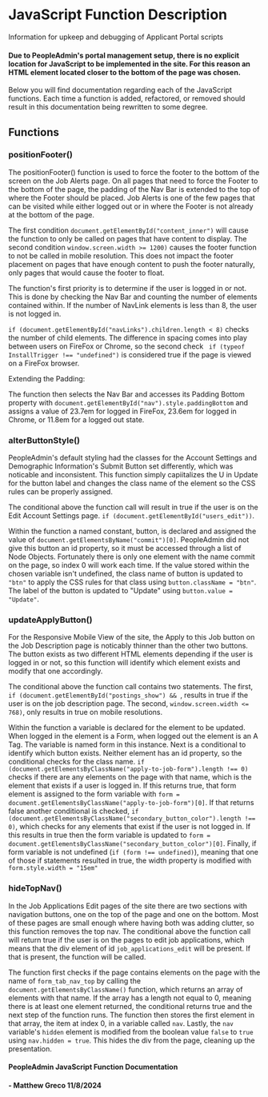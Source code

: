
# JavaScript Function Description

Information for upkeep and debugging of Applicant Portal scripts

#### Due to PeopleAdmin's portal management setup, there is no explicit location for JavaScript to be implemented in the site. For this reason an HTML element located closer to the bottom of the page was chosen. 

Below you will find documentation regarding each of the JavaScript functions. Each time a function is added, refactored, or removed should result in this documentation being rewritten to some degree.


## Functions

### positionFooter()

The positionFooter() function is used to force the footer to the bottom of the screen on the Job Alerts page. On all pages that need to force the Footer to the bottom of the page, the padding of the Nav Bar is extended to the top of where the Footer should be placed. Job Alerts is one of the few pages that can be visited while either logged out or in where the Footer is not already at the bottom of the page.

The first condition `document.getElementById("content_inner")` will cause the function to only be called on pages that have content to display. The second condition `window.screen.width >= 1200)` causes the footer function to not be called in mobile resolution. This does not impact the footer placement on pages that have enough content to push the footer naturally, only pages that would cause the footer to float.

The function's first priority is to determine if the user is logged in or not. This is done by checking the Nav Bar and counting the number of elements contained within. If the number of NavLink elements is less than 8, the user is not logged in. 

`if (document.getElementById("navLinks").children.length < 8)` checks the number of child elements. The difference in spacing comes into play between users on FireFox or Chrome, so the second check ` if (typeof InstallTrigger !== "undefined")` is considered true if the page is viewed on a FireFox browser.

Extending the Padding:

The function then selects the Nav Bar and accesses its Padding Bottom property with `document.getElementById("nav").style.paddingBottom` and assigns a value of 23.7em for logged in FireFox, 23.6em for logged in Chrome, or 11.8em for a logged out state.



### alterButtonStyle()

PeopleAdmin's default styling had the classes for the Account Settings and Demographic Information's Submit Button set differently, which was noticable and inconsistent. This function simply capiitalizes the U in Update for the button label and changes the class name of the element so the CSS rules can be properly assigned.

The conditional above the function call will result in true if the user is on the Edit Account Settings page. `if (document.getElementById("users_edit"))`.

Within the function a named constant, button, is declared and assigned the value of `document.getElementsByName("commit")[0]`. PeopleAdmin did not give this button an id property, so it must be accessed through a list of Node Objects. Fortunately there is only one element with the name commit on the page, so index 0 will work each time. If the value stored within the chosen variable isn't undefined, the class name of button is updated to `"btn"` to apply the CSS rules for that class using `button.className = "btn"`. The label of the button is updated to "Update" using `button.value = "Update"`.

### updateApplyButton()

For the Responsive Mobile View of the site, the Apply to this Job button on the Job Description page is noticably thinner than the other two buttons. The button exists as two different HTML elements depending if the user is logged in or not, so this function will identify which element exists and modify that one accordingly.

The conditional above the function call contains two statements. The first, `if (document.getElementById("postings_show") && `, results in true if the user is on the job description page. The second, `window.screen.width <= 768)`, only results in true on mobile resolutions.

Within the function a variable is declared for the element to be updated. When logged in the element is a Form, when logged out the element is an A Tag. The variable is named form in this instance. Next is a conditional to identify which button exists. Neither element has an id property, so the conditional checks for the class name. `if (document.getElementsByClassName("apply-to-job-form").length !== 0)` checks if there are any elements on the page with that name, which is the element that exists if a user is logged in. If this returns true, that form element is assigned to the form variable with `form = document.getElementsByClassName("apply-to-job-form")[0]`. If that returns false another conditional is checked, `if (document.getElementsByClassName("secondary_button_color").length !== 0)`, which checks for any elements that exist if the user is not logged in. If this results in true then the form variable is updated to `form = document.getElementsByClassName("secondary_button_color")[0]`. Finally, if form variable is not undefined (`if (form !== undefined)`), meaning that one of those if statements resulted in true, the width property is modified with `form.style.width = "15em"`

### hideTopNav()

In the Job Applications Edit pages of the site there are two sections with navigation buttons, one on the top of the page and one on the bottom. Most of these pages are small enough where having both was adding clutter, so this function removes the top nav. The conditional above the function call will return true if the user is on the pages to edit job applications, which means that the div element of id `job_applications_edit` will be present. If that is present, the function will be called.

The function first checks if the page contains elements on the page with the name of `form_tab_nav_top` by calling the `document.getElementsByClassName()` function, which returns an array of elements with that name. If the array has a length not equal to 0, meaning there is at least one element returned, the conditional returns true and the next step of the function runs. The function then stores the first element in that array, the item at index 0, in a variable called `nav`. Lastly, the `nav` variable's `hidden` element is modified from the boolean value `false` to `true` using `nav.hidden = true`. This hides the div from the page, cleaning up the presentation.

#### PeopleAdmin JavaScript Function Documentation
#### - Matthew Greco 11/8/2024
